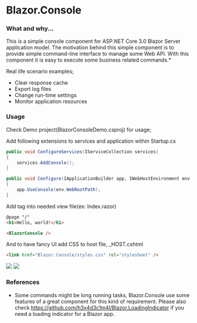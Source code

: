# Blazor.Console

### What and why... ###

This is a simple console component for ASP.NET Core 3.0 Blazor Server application model. The motivation behind this simple component is to provide simple command-line interface to manage some Web API. With this component it is easy to execute some business related commands.* 

Real life scenario examples;
- Clear response cache
- Export log files
- Change run-time settings
- Monitor application resources


### Usage ###

Check Demo project(BlazorConsoleDemo.csproj) for usage;

Add following extensions to services and application within Startup.cs

```cs
public void ConfigureServices(IServiceCollection services)
{
    services.AddConsole();
}

public void Configure(IApplicationBuilder app, IWebHostEnvironment env)
{
    app.UseConsole(env.WebRootPath);
}
```

Add <BlazorConsole> tag into needed view file(ex: Index.razor)

```html
@page "/"
<h1>Hello, world!</h1>

<BlazorConsole />
```

And to have fancy UI add CSS to host file, _HOST.cshtml

```html
<link href="Blazor.Console/styles.css" rel="stylesheet" />
```

<img src="https://github.com/ardacetinkaya/Blazor.Console/blob/master/screenshots/1.png" >

<img src="https://github.com/ardacetinkaya/Blazor.Console/blob/master/screenshots/2.png" >

### References ###
- Some commands might be long running tasks, Blazor.Console use some features of a great component for this kind of requirement. Please also check  https://github.com/h3x4d3c1m4l/Blazor.LoadingIndicator if you need a loading indicator for a Blazor app.

